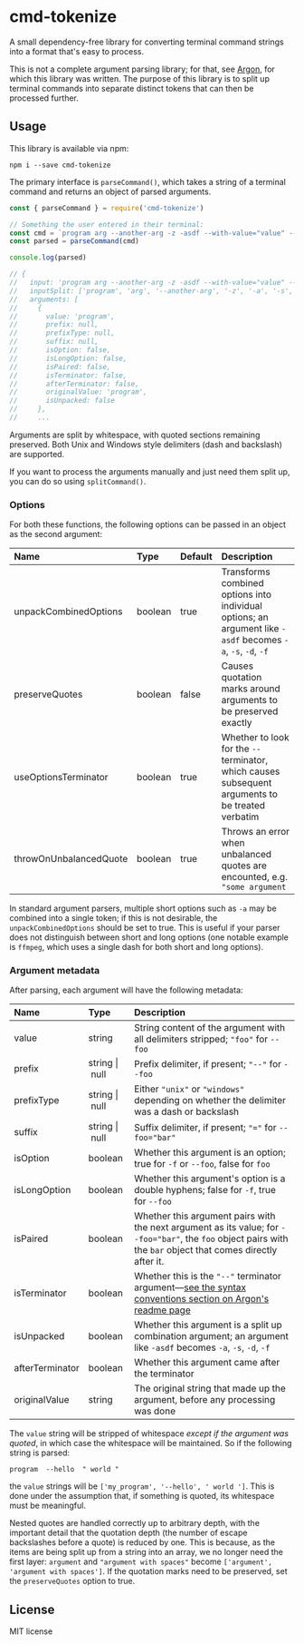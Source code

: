 # cmd-tokenize

A small dependency-free library for converting terminal command strings into a format that's easy to process.

This is not a complete argument parsing library; for that, see [Argon](https://github.com/msikma/argon), for which this library was written. The purpose of this library is to split up terminal commands into separate distinct tokens that can then be processed further.

## Usage

This library is available via npm:

```
npm i --save cmd-tokenize
```

The primary interface is `parseCommand()`, which takes a string of a terminal command and returns an object of parsed arguments.

```js
const { parseCommand } = require('cmd-tokenize')

// Something the user entered in their terminal:
const cmd = `program arg --another-arg -z -asdf --with-value="value" -- --after-terminator`
const parsed = parseCommand(cmd)

console.log(parsed)

// {
//   input: 'program arg --another-arg -z -asdf --with-value="value" -- --after-terminator',
//   inputSplit: ['program', 'arg', '--another-arg', '-z', '-a', '-s', '-d', '-f', '--with-value=', 'value', '--', '--after-terminator'],
//   arguments: [
//     {
//       value: 'program',
//       prefix: null,
//       prefixType: null,
//       suffix: null,
//       isOption: false,
//       isLongOption: false,
//       isPaired: false,
//       isTerminator: false,
//       afterTerminator: false,
//       originalValue: 'program',
//       isUnpacked: false
//     },
//     ...
```

Arguments are split by whitespace, with quoted sections remaining preserved. Both Unix and Windows style delimiters (dash and backslash) are supported.

If you want to process the arguments manually and just need them split up, you can do so using `splitCommand()`.

### Options

For both these functions, the following options can be passed in an object as the second argument:

| Name | Type | Default | Description |
|:-----|:-----|:--------|:------------|
| unpackCombinedOptions | boolean | true | Transforms combined options into individual options; an argument like `-asdf` becomes `-a`, `-s`, `-d`, `-f` |
| preserveQuotes | boolean | false | Causes quotation marks around arguments to be preserved exactly |
| useOptionsTerminator | boolean | true | Whether to look for the `--` terminator, which causes subsequent arguments to be treated verbatim |
| throwOnUnbalancedQuote | boolean | true | Throws an error when unbalanced quotes are encounted, e.g. `"some argument` |

In standard argument parsers, multiple short options such as `-a` may be combined into a single token; if this is not desirable, the `unpackCombinedOptions` should be set to true. This is useful if your parser does not distinguish between short and long options (one notable example is `ffmpeg`, which uses a single dash for both short and long options).

### Argument metadata

After parsing, each argument will have the following metadata:

| Name | Type | Description |
|:-----|:-----|:------------|
| value | string | String content of the argument with all delimiters stripped; `"foo"` for `--foo` |
| prefix | string&nbsp;\|&nbsp;null | Prefix delimiter, if present; `"--"` for `--foo` |
| prefixType | string&nbsp;\|&nbsp;null | Either `"unix"` or `"windows"` depending on whether the delimiter was a dash or backslash |
| suffix | string&nbsp;\|&nbsp;null | Suffix delimiter, if present; `"="` for `--foo="bar"` |
| isOption | boolean | Whether this argument is an option; true for `-f` or `--foo`, false for `foo` |
| isLongOption | boolean | Whether this argument's option is a double hyphens; false for `-f`, true for `--foo` |
| isPaired | boolean | Whether this argument pairs with the next argument as its value; for `--foo="bar"`, the `foo` object pairs with the `bar` object that comes directly after it. |
| isTerminator | boolean | Whether this is the `"--"` terminator argument—[see the syntax conventions section on Argon's readme page](https://github.com/msikma/argon#syntax-conventions) |
| isUnpacked | boolean | Whether this argument is a split up combination argument; an argument like `-asdf` becomes `-a`, `-s`, `-d`, `-f` |
| afterTerminator | boolean | Whether this argument came after the terminator |
| originalValue | string | The original string that made up the argument, before any processing was done |

The `value` string will be stripped of whitespace *except if the argument was quoted*, in which case the whitespace will be maintained. So if the following string is parsed:

```
program  --hello  " world "
```

the `value` strings will be `['my_program', '--hello', ' world ']`. This is done under the assumption that, if something is quoted, its whitespace must be meaningful.

Nested quotes are handled correctly up to arbitrary depth, with the important detail that the quotation depth (the number of escape backslashes before a quote) is reduced by one. This is because, as the items are being split up from a string into an array, we no longer need the first layer: `argument` and `"argument with spaces"` become `['argument', 'argument with spaces']`. If the quotation marks need to be preserved, set the `preserveQuotes` option to true.

## License

MIT license
